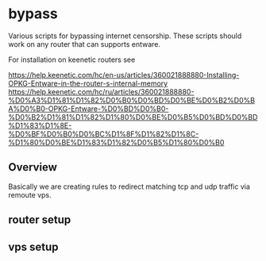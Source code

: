 # bypass
Various scripts for bypassing internet censorship. These scripts should work on any router that can supports entware.  

For installation on keenetic routers see

https://help.keenetic.com/hc/en-us/articles/360021888880-Installing-OPKG-Entware-in-the-router-s-internal-memory
https://help.keenetic.com/hc/ru/articles/360021888880-%D0%A3%D1%81%D1%82%D0%B0%D0%BD%D0%BE%D0%B2%D0%BA%D0%B0-OPKG-Entware-%D0%BD%D0%B0-%D0%B2%D1%81%D1%82%D1%80%D0%BE%D0%B5%D0%BD%D0%BD%D1%83%D1%8E-%D0%BF%D0%B0%D0%BC%D1%8F%D1%82%D1%8C-%D1%80%D0%BE%D1%83%D1%82%D0%B5%D1%80%D0%B0

## Overview

Basically we are creating rules to redirect matching tcp and udp traffic via remoute vps.


## router setup



## vps setup


